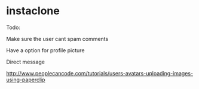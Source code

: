 # instaclone

Todo:

Make sure the user cant spam comments

Have a option for profile picture

Direct message

http://www.peoplecancode.com/tutorials/users-avatars-uploading-images-using-paperclip
